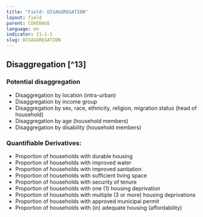 ```yaml
---
title: "Field: DISAGGREGATION"
layout: field
parent: COVERAGE
language: en
indicator: 11-1-1
slug: DISAGGREGATION
---
```

## Disaggregation [^13]

### Potential disaggregation
* Disaggregation by location (intra-urban)
* Disaggregation by income group
* Disaggregation by sex, race, ethnicity, religion, migration status (head of household)
* Disaggregation by age (household members)
* Disaggregation by disability (household members)

### Quantifiable Derivatives:
* Proportion of households with durable housing
* Proportion of households with improved water
* Proportion of households with improved sanitation
* Proportion of households with sufficient living space
* Proportion of households with security of tenure
* Proportion of households with one (1) housing deprivation
* Proportion of households with multiple (3 or more) housing deprivations
* Proportion of households with approved municipal permit
* Proportion of households with (in) adequate housing (affordability)